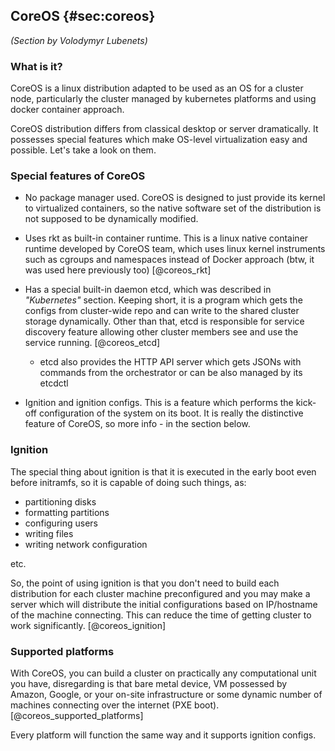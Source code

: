 
## CoreOS {#sec:coreos}

_(Section by Volodymyr Lubenets)_

### What is it?

CoreOS is a linux distribution adapted to be used as an OS for a cluster node, particularly the cluster managed by kubernetes platforms and using docker
container approach.

CoreOS distribution differs from classical desktop or server dramatically. It possesses special features which make OS-level virtualization easy and 
possible. Let's take a look on them.

### Special features of CoreOS

* No package manager used. CoreOS is designed to just provide its kernel to virtualized containers, so the native software set of the distribution is not
supposed to be dynamically modified.
* Uses rkt as built-in container runtime. This is a linux native container runtime developed by CoreOS team, which uses linux kernel instruments such as cgroups and namespaces instead of Docker approach (btw, it was used here previously too) [@coreos_rkt]
* Has a special built-in daemon etcd, which was described in *"Kubernetes"* section. Keeping short, it is a program which gets the configs from cluster-wide 
repo and can write to the shared cluster storage dynamically. Other than that, etcd is responsible for service discovery feature allowing other cluster 
members see and use the service running. [@coreos_etcd]
  
  * etcd also provides the HTTP API server which gets JSONs with commands from the orchestrator or can be also managed by its etcdctl

* Ignition and ignition configs. This is a feature which performs the kick-off configuration of the system on its boot. It is really the distinctive feature 
of CoreOS, so more info - in the section below.

### Ignition

The special thing about ignition is that it is executed in the early boot even before initramfs, so it is capable of doing 
such things, as:

* partitioning disks
* formatting partitions
* configuring users
* writing files
* writing network configuration

etc.

So, the point of using ignition is that you don't need to build each distribution for each cluster machine preconfigured and you may make a server which 
will distribute the initial configurations based on IP/hostname of the machine connecting. 
This can reduce the time of getting cluster to work significantly. [@coreos_ignition]

### Supported platforms

With CoreOS, you can build a cluster on practically any computational unit you have, disregarding is that bare metal device, VM possessed by Amazon, 
Google, or your on-site infrastructure or some dynamic number of machines connecting over the internet (PXE boot). [@coreos_supported_platforms]

Every platform will function the same way and it supports ignition configs.
